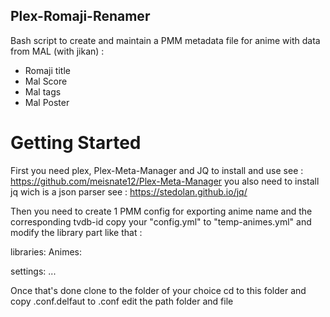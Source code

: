 ## Plex-Romaji-Renamer

Bash script to create and maintain a PMM metadata file for anime with data from MAL (with jikan) :
  - Romaji title
  - Mal Score
  - Mal tags
  - Mal Poster

# Getting Started
First you need plex, Plex-Meta-Manager and JQ
to install and use see : https://github.com/meisnate12/Plex-Meta-Manager
you also need to install jq wich is a json parser see : https://stedolan.github.io/jq/

Then you need to create 1 PMM config for exporting anime name and the corresponding tvdb-id
copy your "config.yml" to "temp-animes.yml"
and modify the library part like that :

libraries:
  Animes:

settings:
...

Once that's done clone to the folder of your choice
cd to this folder
and copy .conf.delfaut to .conf
edit the path folder and file


